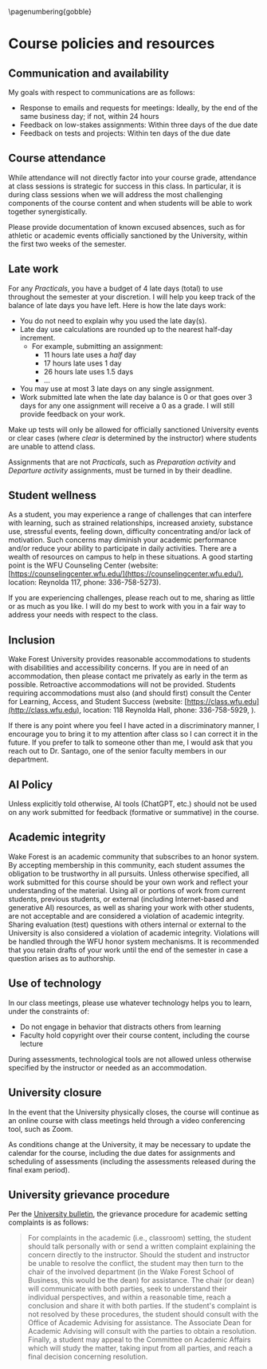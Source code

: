 \pagenumbering{gobble}

# Course policies and resources

## Communication and availability

My goals with respect to communications are as follows:

* Response to emails and requests for meetings: Ideally, by the end of the same business day; if not, within 24 hours
* Feedback on low-stakes assignments: Within three days of the due date
* Feedback on tests and projects: Within ten days of the due date

## Course attendance

While attendance will not directly factor into your course grade, attendance at class sessions is strategic for success in this class.  In particular, it is during class sessions when we will address the most challenging components of the course content and when students will be able to work together synergistically.

Please provide documentation of known excused absences, such as for athletic or academic events officially sanctioned by the University, within the first two weeks of the semester.

## Late work

For any *Practicals*, you have a budget of 4 late days (total) to use throughout the semester at your discretion. I will help you keep track of the balance of late days you have left.  Here is how the late days work:

* You do not need to explain why you used the late day(s).
* Late day use calculations are rounded up to the nearest half-day increment.
  * For example, submitting an assignment:
	  * 11 hours late uses a *half* day
	  * 17 hours late uses 1 day
	  * 26 hours late uses 1.5 days
	  * ...
* You may use at most 3 late days on any single assignment.
* Work submitted late when the late day balance is 0 or that goes over 3 days for any one assignment will receive a 0 as a grade.  I will still provide feedback on your work.

Make up tests will only be allowed for officially sanctioned University events or clear cases (where *clear* is determined by the instructor) where students are unable to attend class.

Assignments that are not *Practicals*, such as *Preparation activity* and *Departure activity* assignments, must be turned in by their deadline.

## Student wellness

As a student, you may experience a range of challenges that can interfere with learning, such as strained relationships, increased anxiety, substance use, stressful events, feeling down, difficulty concentrating and/or lack of motivation. Such concerns may diminish your academic performance and/or reduce your ability to participate in daily activities. There are a wealth of resources on campus to help in these situations. A good starting point is the WFU Counseling Center (website: [https://counselingcenter.wfu.edu/](https://counselingcenter.wfu.edu/), location: Reynolda 117, phone: 336-758-5273).

If you are experiencing challenges, please reach out to me, sharing as little or as much as you like.  I will do my best to work with you in a fair way to address your needs with respect to the class.

## Inclusion

Wake Forest University provides reasonable accommodations to students with disabilities and accessibility concerns. If you are in need of an accommodation, then please contact me privately as early in the term as possible. Retroactive accommodations will not be provided. Students requiring accommodations must also (and should first) consult the Center for Learning, Access, and Student Success (website: [https://class.wfu.edu](http://class.wfu.edu), location: 118 Reynolda Hall, phone: 336-758-5929, ).

If there is any point where you feel I have acted in a discriminatory manner, I encourage you to bring it to my attention after class so I can correct it in the future.  If you prefer to talk to someone other than me, I would ask that you reach out to Dr. Santago, one of the senior faculty members in our department.

## AI Policy

Unless explicitly told otherwise, AI tools (ChatGPT, etc.) should not be used on any work submitted for feedback (formative or summative) in the course.

## Academic integrity

Wake Forest is an academic community that subscribes to an honor system.  By accepting membership in this community, each student assumes the obligation to be trustworthy in all pursuits. Unless otherwise specified, all work submitted for this course should be your own work and reflect your understanding of the material. Using all or portions of work from current students, previous students, or external (including Internet-based and generative AI) resources, as well as sharing your work with other students, are not acceptable and are considered a violation of academic integrity. Sharing evaluation (test) questions with others internal or external to the University is also considered a violation of academic integrity.  Violations will be handled through the WFU honor system mechanisms. It is recommended that you retain drafts of your work until the end of the semester in case a question arises as to authorship.

## Use of technology

In our class meetings, please use whatever technology helps you to learn, under the constraints of:

* Do not engage in behavior that distracts others from learning
* Faculty hold copyright over their course content, including the course lecture

During assessments, technological tools are not allowed unless otherwise specified by the instructor or needed as an accommodation.

## University closure

In the event that the University physically closes, the course will continue as an online course with class meetings held through a video conferencing tool, such as Zoom.

As conditions change at the University, it may be necessary to update the calendar for the course, including the due dates for assignments and scheduling of assessments (including the assessments released during the final exam period).

## University grievance procedure

Per the [University bulletin](https://bulletin.wfu.edu/undergraduate/wake-forest-college/student-complaints/), the grievance procedure for academic setting complaints is as follows:

> For complaints in the academic (i.e., classroom) setting, the student should talk personally with or send a written complaint explaining the concern directly to the instructor. Should the student and instructor be unable to resolve the conflict, the student may then turn to the chair of the involved department (in the Wake Forest School of Business, this would be the dean) for assistance. The chair (or dean) will communicate with both parties, seek to understand their individual perspectives, and within a reasonable time, reach a conclusion and share it with both parties. If the student's complaint is not resolved by these procedures, the student should consult with the Office of Academic Advising for assistance. The Associate Dean for Academic Advising will consult with the parties to obtain a resolution. Finally, a student may appeal to the Committee on Academic Affairs which will study the matter, taking input from all parties, and reach a final decision concerning resolution.